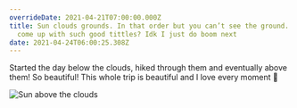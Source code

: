 ```yaml
---
overrideDate: 2021-04-21T07:00:00.000Z
title: Sun clouds grounds. In that order but you can’t see the ground. How do I
  come up with such good tittles? Idk I just do boom next
date: 2021-04-24T06:00:25.308Z
---
```

Started the day below the clouds, hiked through them and eventually above them! So beautiful! This whole trip is beautiful and I love every moment 🤫

![Sun above the clouds](81d9befc-884c-4ef9-9757-0bd047bf1ec6.jpeg "Sun above the clouds")